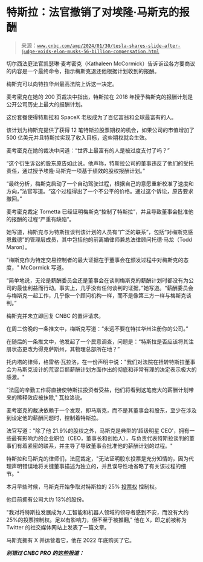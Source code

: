 <!--yml

分类：未分类

日期：2024 年 05 月 27 日 15:24:20

-->

# 特斯拉：法官撤销了对埃隆·马斯克的报酬

> 来源：[`www.cnbc.com/amp/2024/01/30/tesla-shares-slide-after-judge-voids-elon-musks-56-billion-compensation.html`](https://www.cnbc.com/amp/2024/01/30/tesla-shares-slide-after-judge-voids-elon-musks-56-billion-compensation.html)

切尔西法庭法官凯瑟琳·麦考密克（Kathaleen McCormick）告诉诉讼各方要商议的内容是一个最终命令，指示梅斯克退还他根据计划收到的报酬。

梅斯克可以向特拉华州最高法院上诉这一决定。

麦考密克在她的 200 页裁决中指出，特斯拉在 2018 年授予梅斯克的报酬计划是公开公司历史上最大的报酬计划。

这份套餐使得特斯拉和 SpaceX 老板成为了百亿富翁和全球最富有的人。

该计划为梅斯克提供了获得 12 笔特斯拉股票期权的机会，如果公司的市值增加了 500 亿美元并且特斯拉实现了收入目标，这些期权就会生效。

麦考密克在她的裁决中问道：“世界上最富有的人是被过度支付了吗？”

“这个衍生诉讼的股东原告如此说。他声称，特斯拉公司的董事违反了他们的受托责任，通过授予埃隆·马斯克一项基于绩效的股权报酬计划。”

“最终分析，梅斯克启动了一个自动驾驶过程，根据自己的意愿重新校准了速度和方向，”法官写道。“这个过程得出了一个不公平的价格。通过这个诉讼，原告要求撤回。”

麦考密克裁定 Tornetta 已经证明梅斯克“控制了特斯拉”，并且导致董事会批准他的报酬的过程“严重有缺陷”。

她写道，梅斯克与为特斯拉谈判该计划的人员有“广泛的联系”，包括“对梅斯克感恩戴德”的管理层成员，其中包括他的前离婚律师兼总法律顾问托德·马龙（Todd Maron）。

"梅斯克作为特定交易控制者的最大证据在于董事会在颁发过程中对梅斯克的态度，" McCormick 写道。

“简单地说，无论是薪酬委员会还是董事会在谈判梅斯克的薪酬计划时都没有为公司的最佳利益而行动。事实上，几乎没有任何谈判的证据，”她写道。“薪酬委员会与梅斯克一起工作，几乎像一个顾问机构一样，而不是像第三方一样与梅斯克谈判。”

梅斯克并未立即回复 CNBC 的置评请求。

在周二傍晚的一条推文中，梅斯克写道：“永远不要在特拉华州注册你的公司。”

在随后的一条推文中，他发起了一个民意调查，问题是：“特斯拉是否应该将其注册状态更改为得克萨斯州，其物理总部所在地？”

托内塔的律师，格雷格·瓦拉洛，在一份声明中说："我们对法院在扭转特斯拉董事会为马斯克设计的荒谬巨额薪酬计划方面作出的彻底和非常有理的决定表示极大的感激。"

"法庭的辛勤工作将直接使特斯拉投资者受益，他们将看到这笔庞大的薪酬计划带来的稀释效应被抹除," 瓦拉洛说。

麦考密克的裁决依赖于一个发现，即马斯克，而不是其董事会和股东，至少在涉及到设定他的薪酬问题时，控制着特斯拉。

法官写道："除了他 21.9%的股权之外，马斯克是典型的'超级明星 CEO'，拥有一些最有影响力的企业职位（CEO，董事长和创始人），与负责代表特斯拉谈判的董事们有着紧密的联系，并主导了导致董事会批准他的薪酬计划的过程。"

特斯拉和马斯克的律师们，法庭裁定，"无法证明股东投票是充分知情的，因为代理声明错误地将关键董事描述为独立的，并且误导性地省略了有关该过程的细节。"

本月早些时候，马斯克开始争取对特斯拉的 25% [投票权](https://www.cnbc.com/2024/01/16/elon-musk-wants-more-control-of-tesla-seeks-25percent-voting-power.html) 控制权。

他目前拥有公司大约 13%的股份。

"我对将特斯拉发展成为人工智能和机器人领域的领导者感到不安，而没有大约 25%的投票控制权。足以有影响力，但不至于被推翻," 他在 X，即之前被称为 Twitter 的社交媒体网站上发表了一篇文章。

马斯克拥有 X 并运营着它，他在 2022 年底购买了它。

***别错过 CNBC PRO 的这些报道：***
